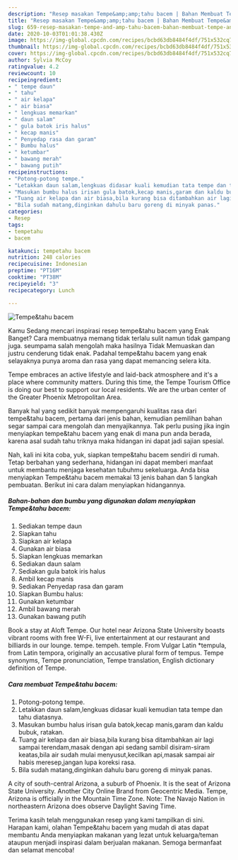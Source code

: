 ```yaml
---
description: "Resep masakan Tempe&amp;amp;tahu bacem | Bahan Membuat Tempe&amp;amp;tahu bacem Yang Enak dan Simpel"
title: "Resep masakan Tempe&amp;amp;tahu bacem | Bahan Membuat Tempe&amp;amp;tahu bacem Yang Enak dan Simpel"
slug: 659-resep-masakan-tempe-and-amp-tahu-bacem-bahan-membuat-tempe-and-amp-tahu-bacem-yang-enak-dan-simpel
date: 2020-10-03T01:01:38.430Z
image: https://img-global.cpcdn.com/recipes/bcbd63db8484f4df/751x532cq70/tempetahu-bacem-foto-resep-utama.jpg
thumbnail: https://img-global.cpcdn.com/recipes/bcbd63db8484f4df/751x532cq70/tempetahu-bacem-foto-resep-utama.jpg
cover: https://img-global.cpcdn.com/recipes/bcbd63db8484f4df/751x532cq70/tempetahu-bacem-foto-resep-utama.jpg
author: Sylvia McCoy
ratingvalue: 4.2
reviewcount: 10
recipeingredient:
- " tempe daun"
- " tahu"
- " air kelapa"
- " air biasa"
- " lengkuas memarkan"
- " daun salam"
- " gula batok iris halus"
- " kecap manis"
- " Penyedap rasa dan garam"
- " Bumbu halus"
- " ketumbar"
- " bawang merah"
- " bawang putih"
recipeinstructions:
- "Potong-potong tempe."
- "Letakkan daun salam,lengkuas didasar kuali kemudian tata tempe dan tahu diatasnya."
- "Masukan bumbu halus irisan gula batok,kecap manis,garam dan kaldu bubuk, ratakan."
- "Tuang air kelapa dan air biasa,bila kurang bisa ditambahkan air lagi sampai terendam,masak dengan api sedang sambil disiram-siram keatas,bila air sudah mulai menyusut,kecilkan api,masak sampai air habis meresep,jangan lupa koreksi rasa."
- "Bila sudah matang,dinginkan dahulu baru goreng di minyak panas."
categories:
- Resep
tags:
- tempetahu
- bacem

katakunci: tempetahu bacem 
nutrition: 248 calories
recipecuisine: Indonesian
preptime: "PT16M"
cooktime: "PT38M"
recipeyield: "3"
recipecategory: Lunch

---
```



![Tempe&amp;tahu bacem](https://img-global.cpcdn.com/recipes/bcbd63db8484f4df/751x532cq70/tempetahu-bacem-foto-resep-utama.jpg)

Kamu Sedang mencari inspirasi resep tempe&amp;tahu bacem yang Enak Banget? Cara membuatnya memang tidak terlalu sulit namun tidak gampang juga. seumpama salah mengolah maka hasilnya Tidak Memuaskan dan justru cenderung tidak enak. Padahal tempe&amp;tahu bacem yang enak selayaknya punya aroma dan rasa yang dapat memancing selera kita.

Tempe embraces an active lifestyle and laid-back atmosphere and it&#39;s a place where community matters. During this time, the Tempe Tourism Office is doing our best to support our local residents. We are the urban center of the Greater Phoenix Metropolitan Area.

Banyak hal yang sedikit banyak mempengaruhi kualitas rasa dari tempe&amp;tahu bacem, pertama dari jenis bahan, kemudian pemilihan bahan segar sampai cara mengolah dan menyajikannya. Tak perlu pusing jika ingin menyiapkan tempe&amp;tahu bacem yang enak di mana pun anda berada, karena asal sudah tahu triknya maka hidangan ini dapat jadi sajian spesial.


Nah, kali ini kita coba, yuk, siapkan tempe&amp;tahu bacem sendiri di rumah. Tetap berbahan yang sederhana, hidangan ini dapat memberi manfaat untuk membantu menjaga kesehatan tubuhmu sekeluarga. Anda bisa menyiapkan Tempe&amp;tahu bacem memakai 13 jenis bahan dan 5 langkah pembuatan. Berikut ini cara dalam menyiapkan hidangannya.

<!--inarticleads1-->

##### Bahan-bahan dan bumbu yang digunakan dalam menyiapkan Tempe&amp;tahu bacem:

1. Sediakan  tempe daun
1. Siapkan  tahu
1. Siapkan  air kelapa
1. Gunakan  air biasa
1. Siapkan  lengkuas memarkan
1. Sediakan  daun salam
1. Sediakan  gula batok iris halus
1. Ambil  kecap manis
1. Sediakan  Penyedap rasa dan garam
1. Siapkan  Bumbu halus:
1. Gunakan  ketumbar
1. Ambil  bawang merah
1. Gunakan  bawang putih


Book a stay at Aloft Tempe. Our hotel near Arizona State University boasts vibrant rooms with free W-Fi, live entertainment at our restaurant and billiards in our lounge. tempe. tempeh. temple. From Vulgar Latin *tempula, from Latin tempora, originally an accusative plural form of tempus. Tempe synonyms, Tempe pronunciation, Tempe translation, English dictionary definition of Tempe. 

<!--inarticleads2-->

##### Cara membuat Tempe&amp;tahu bacem:

1. Potong-potong tempe.
1. Letakkan daun salam,lengkuas didasar kuali kemudian tata tempe dan tahu diatasnya.
1. Masukan bumbu halus irisan gula batok,kecap manis,garam dan kaldu bubuk, ratakan.
1. Tuang air kelapa dan air biasa,bila kurang bisa ditambahkan air lagi sampai terendam,masak dengan api sedang sambil disiram-siram keatas,bila air sudah mulai menyusut,kecilkan api,masak sampai air habis meresep,jangan lupa koreksi rasa.
1. Bila sudah matang,dinginkan dahulu baru goreng di minyak panas.


A city of south-central Arizona, a suburb of Phoenix. It is the seat of Arizona State University. Another City Online Brand from Geocentric Media. Tempe, Arizona is officially in the Mountain Time Zone. Note: The Navajo Nation in northeastern Arizona does observe Daylight Saving Time. 

Terima kasih telah menggunakan resep yang kami tampilkan di sini. Harapan kami, olahan Tempe&amp;tahu bacem yang mudah di atas dapat membantu Anda menyiapkan makanan yang lezat untuk keluarga/teman ataupun menjadi inspirasi dalam berjualan makanan. Semoga bermanfaat dan selamat mencoba!
